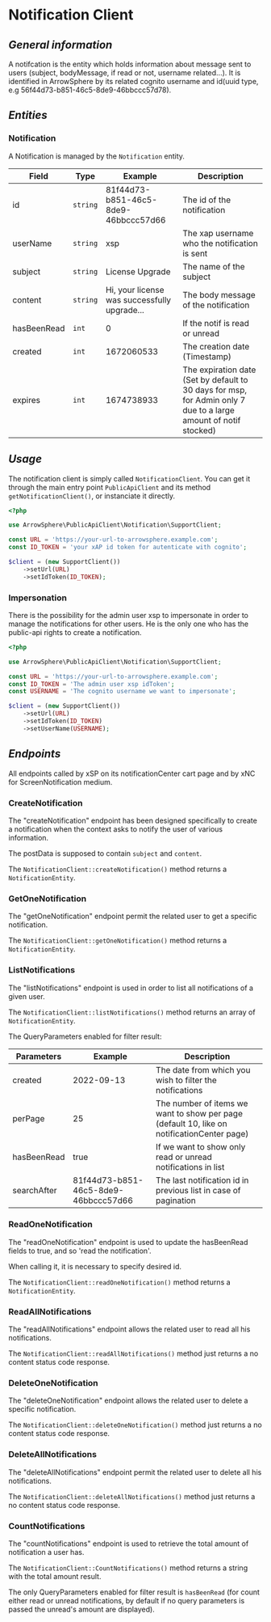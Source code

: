 # Notification Client

## _General information_

A notifcation is the entity which holds information about message sent to users (subject, bodyMessage, if read or not, username related...).
It is identified in ArrowSphere by its related cognito username and id(uuid type, e.g 56f44d73-b851-46c5-8de9-46bbccc57d78).

## _Entities_

### Notification

A Notification is managed by the `Notification` entity.

| Field       | Type     | Example                                      | Description                                                                                                      |
|-------------|----------|----------------------------------------------|------------------------------------------------------------------------------------------------------------------|
| id          | `string` | 81f44d73-b851-46c5-8de9-46bbccc57d66         | The id of the notification                                                                                       |
| userName    | `string` | xsp                                          | The xap username who the notification is sent                                                                    |
| subject     | `string` | License Upgrade                              | The name of the subject                                                                                          |
| content     | `string` | Hi, your license was successfully upgrade... | The body message of the notification                                                                             |
| hasBeenRead | `int`    | 0                                            | If the notif is read or unread                                                                                   |
| created     | `int`    | 1672060533                                   | The creation date (Timestamp)                                                                                    |
| expires     | `int`    | 1674738933                                   | The expiration date (Set by default to 30 days for msp, for Admin only 7 due to a large amount of notif stocked) |

## _Usage_

The notification client is simply called `NotificationClient`.
You can get it through the main entry point `PublicApiClient` and its method `getNotificationClient()`, or instanciate it directly.

```php
<?php

use ArrowSphere\PublicApiClient\Notification\SupportClient;

const URL = 'https://your-url-to-arrowsphere.example.com';
const ID_TOKEN = 'your xAP id token for autenticate with cognito';

$client = (new SupportClient())
    ->setUrl(URL)
    ->setIdToken(ID_TOKEN);

```

### Impersonation

There is the possibility for the admin user xsp to impersonate in order to manage the notifications for other users. He is the only one who has the public-api rights to create a notification.

```php
<?php

use ArrowSphere\PublicApiClient\Notification\SupportClient;

const URL = 'https://your-url-to-arrowsphere.example.com';
const ID_TOKEN = 'The admin user xsp idToken';
const USERNAME = 'The cognito username we want to impersonate';

$client = (new SupportClient())
    ->setUrl(URL)
    ->setIdToken(ID_TOKEN)
    ->setUserName(USERNAME);

```


## _Endpoints_
All endpoints called by xSP on its notificationCenter cart page and by xNC for ScreenNotification medium.

### CreateNotification

The "createNotification" endpoint has been designed specifically to create a notification when the context asks to notify the user of various information.

The postData is supposed to contain `subject` and `content`.

The `NotificationClient::createNotification()` method returns a `NotificationEntity`.

### GetOneNotification

The "getOneNotification" endpoint permit the related user to get a specific notification.

The `NotificationClient::getOneNotification()` method returns a `NotificationEntity`.

### ListNotifications

The "listNotifications" endpoint is used in order to list all notifications of a given user.

The `NotificationClient::listNotifications()` method returns an array of `NotificationEntity`.

The QueryParameters enabled for filter result:

| Parameters  | Example                               | Description                                                                                                      |
|-------------|---------------------------------------|------------------------------------------------------------------------------------------------------------------|
| created     | 2022-09-13                            | The date from which you wish to filter the notifications                                                         |
| perPage     | 25                                    | The number of items we want to show per page (default 10, like on notificationCenter page)                       |
| hasBeenRead | true                                  | If we want to show only read or unread notifications in list                                                     |
| searchAfter | 81f44d73-b851-46c5-8de9-46bbccc57d66  | The last notification id in previous list in case of pagination                                                  |

### ReadOneNotification

The "readOneNotification" endpoint is used to update the hasBeenRead fields to true, and so 'read the notification'.

When calling it, it is necessary to specify desired id.

The `NotificationClient::readOneNotification()` method returns a `NotificationEntity`.

### ReadAllNotifications

The "readAllNotifications" endpoint allows the related user to read all his notifications.

The `NotificationClient::readAllNotifications()` method just returns a no content status code response.

### DeleteOneNotification

The "deleteOneNotification" endpoint allows the related user to delete a specific notification.

The `NotificationClient::deleteOneNotification()` method just returns a no content status code response.

### DeleteAllNotifications

The "deleteAllNotifications" endpoint permit the related user to delete all his notifications.

The `NotificationClient::deleteAllNotifications()` method just returns a no content status code response.

### CountNotifications

The "countNotifications" endpoint is used to retrieve the total amount of notification a user has.

The `NotificationClient::CountNotifications()` method returns a string with the total amount result.

The only QueryParameters enabled for filter result is `hasBeenRead` (for count either read or unread notifications, by default if no query parameters is passed the unread's amount are displayed).
